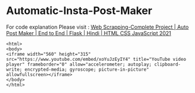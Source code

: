 # Automatic-Insta-Post-Maker
For code explanation Please visit : [Web Scrapping-Complete Project | Auto Post Maker | End to End | Flask | Hindi | HTML CSS JavaScript 2021](https://youtu.be/xoYuJzEyIY4)
```
<html>
<body>
<iframe width="560" height="315" src="https://www.youtube.com/embed/xoYuJzEyIY4" title="YouTube video player" frameborder="0" allow="accelerometer; autoplay; clipboard-write; encrypted-media; gyroscope; picture-in-picture" allowfullscreen></iframe>
</body>
</html>
```
